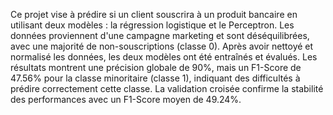 Ce projet vise à prédire si un client souscrira à un produit bancaire en utilisant deux modèles : la régression logistique et le Perceptron.
Les données proviennent d'une campagne marketing et sont déséquilibrées, avec une majorité de non-souscriptions (classe 0). Après avoir nettoyé et normalisé les données,
les deux modèles ont été entraînés et évalués. Les résultats montrent une précision globale de 90%, mais un F1-Score de 47.56% pour la classe minoritaire (classe 1),
indiquant des difficultés à prédire correctement cette classe. La validation croisée confirme la stabilité des performances avec un F1-Score moyen de 49.24%.
